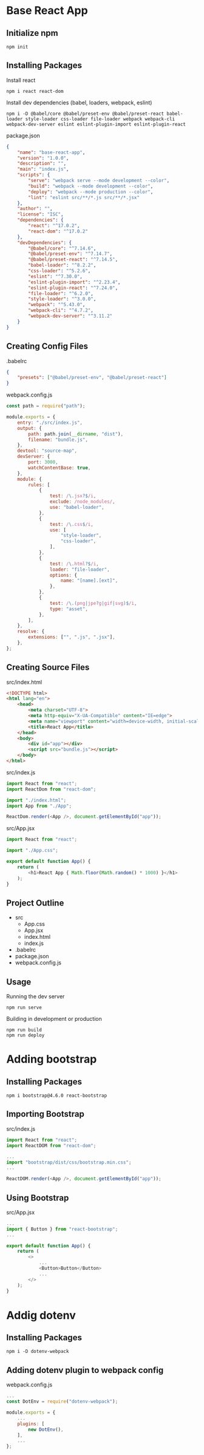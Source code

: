 # Base React App
## Initialize npm
```
npm init
```
## Installing Packages
Install react
```
npm i react react-dom
```

Install dev dependencies (babel, loaders, webpack, eslint)
```
npm i -D @babel/core @babel/preset-env @babel/preset-react babel-loader style-loader css-loader file-loader webpack webpack-cli webpack-dev-server eslint eslint-plugin-import eslint-plugin-react
```

package.json
```json
{
    "name": "base-react-app",
    "version": "1.0.0",
    "description": "",
    "main": "index.js",
    "scripts": {
        "serve": "webpack serve --mode development --color",
        "build": "webpack --mode development --color",
        "deploy": "webpack --mode production --color",
        "lint": "eslint src/**/*.js src/**/*.jsx"
    },
    "author": "",
    "license": "ISC",
    "dependencies": {
        "react": "^17.0.2",
        "react-dom": "^17.0.2"
    },
    "devDependencies": {
        "@babel/core": "^7.14.6",
        "@babel/preset-env": "^7.14.7",
        "@babel/preset-react": "^7.14.5",
        "babel-loader": "^8.2.2",
        "css-loader": "^5.2.6",
        "eslint": "^7.30.0",
        "eslint-plugin-import": "^2.23.4",
        "eslint-plugin-react": "^7.24.0",
        "file-loader": "^6.2.0",
        "style-loader": "^3.0.0",
        "webpack": "^5.43.0",
        "webpack-cli": "^4.7.2",
        "webpack-dev-server": "^3.11.2"
    }
}

```

## Creating Config Files
.babelrc
```json
{
    "presets": ["@babel/preset-env", "@babel/preset-react"]
}
```

webpack.config.js
```js
const path = require("path");

module.exports = {
    entry: "./src/index.js",
    output: {
        path: path.join(__dirname, "dist"),
        filename: "bundle.js",
    },
    devtool: "source-map",
    devServer: {
        port: 3000,
        watchContentBase: true,
    },
    module: {
        rules: [
            {
                test: /\.jsx?$/i,
                exclude: /node_modules/,
                use: "babel-loader",
            },
            {
                test: /\.css$/i,
                use: [
                    "style-loader",
                    "css-loader",
                ],
            },
            {
                test: /\.html?$/i,
                loader: "file-loader",
                options: {
                    name: "[name].[ext]",
                },
            },
            {
                test: /\.(png|jpe?g|gif|svg)$/i,
                type: "asset",
            },
        ],
    },
    resolve: {
        extensions: ["", ".js", ".jsx"],
    },
};
```

## Creating Source Files
src/index.html
```html
<!DOCTYPE html>
<html lang="en">
    <head>
        <meta charset="UTF-8">
        <meta http-equiv="X-UA-Compatible" content="IE=edge">
        <meta name="viewport" content="width=device-width, initial-scale=1.0">
        <title>React App</title>
    </head>
    <body>
        <div id="app"></div>
        <script src="bundle.js"></script>
    </body>
</html>
```

src/index.js
```js
import React from "react";
import ReactDom from "react-dom";

import "./index.html";
import App from "./App";

ReactDom.render(<App />, document.getElementById("app"));
```

src/App.jsx
```js
import React from "react";

import "./App.css";

export default function App() {
    return (
        <h1>React App { Math.floor(Math.random() * 1000) }</h1>
    );
}
```

## Project Outline
* src
    * App.css
    * App.jsx
    * index.html
    * index.js
* .babelrc
* package.json
* webpack.config.js


## Usage
Running the dev server
```
npm run serve
```

Building in development or production
```
npm run build
npm run deploy
```
# Adding bootstrap
## Installing Packages
```
npm i bootstrap@4.6.0 react-bootstrap
```
## Importing Bootstrap
src/index.js
```js
import React from "react";
import ReactDOM from "react-dom";

...
import "bootstrap/dist/css/bootstrap.min.css";
...

ReactDOM.render(<App />, document.getElementById("app"));
```
## Using Bootstrap
src/App.jsx
```js
...
import { Button } from "react-bootstrap";
...

export default function App() {
    return (
        <>
            ...
            <Button>Button</Button>
            ...
        </>
    );
}
```
# Addig dotenv
## Installing Packages
```
npm i -D dotenv-webpack
```

## Adding dotenv plugin to webpack config
webpack.config.js
```js
...
const DotEnv = require("dotenv-webpack");

module.exports = {
    ...
    plugins: [
        new DotEnv(),
    ],
    ...
};
```
